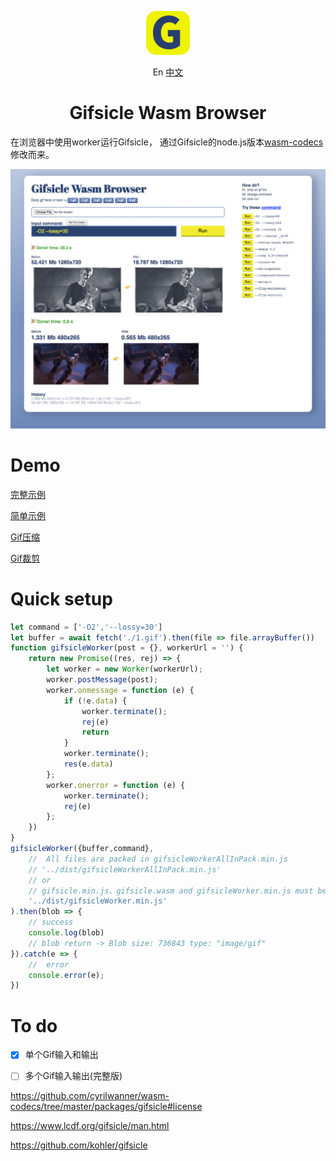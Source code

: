 <p align="center">
    <img src="./demo/favicon.svg" width="70">
</p>
<p align="center">
    En
    <a href="#">中文</a>
</p>
<h1 align="center">Gifsicle Wasm Browser</h1> 


在浏览器中使用worker运行Gifsicle，
通过Gifsicle的node.js版本[wasm-codecs](https://github.com/cyrilwanner/wasm-codecs/tree/master/packages/gifsicle)修改而来。

<img src="./demo/ui.jpg" >


# Demo
[完整示例]()

[简单示例]()

[Gif压缩]()

[Gif裁剪]()


# Quick setup

```javascript
let command = ['-O2','--lossy=30']
let buffer = await fetch('./1.gif').then(file => file.arrayBuffer())
function gifsicleWorker(post = {}, workerUrl = '') {
    return new Promise((res, rej) => {
        let worker = new Worker(workerUrl);
        worker.postMessage(post);
        worker.onmessage = function (e) {
            if (!e.data) {
                worker.terminate();
                rej(e)
                return
            }
            worker.terminate();
            res(e.data)
        };
        worker.onerror = function (e) {
            worker.terminate();
            rej(e)
        };
    })
}
gifsicleWorker({buffer,command},
    //  All files are packed in gifsicleWorkerAllInPack.min.js
    // '../dist/gifsicleWorkerAllInPack.min.js'
    // or 
    // gifsicle.min.js、gifsicle.wasm and gifsicleWorker.min.js must be in the same directory
    '../dist/gifsicleWorker.min.js'
).then(blob => {
    // success
    console.log(blob)
    // blob return -> Blob size: 736843 type: "image/gif"
}).catch(e => {
    //  error
    console.error(e);
})


```


# To do
- [x] 单个Gif输入和输出
- [ ] 多个Gif输入输出(完整版)



https://github.com/cyrilwanner/wasm-codecs/tree/master/packages/gifsicle#license

https://www.lcdf.org/gifsicle/man.html

https://github.com/kohler/gifsicle